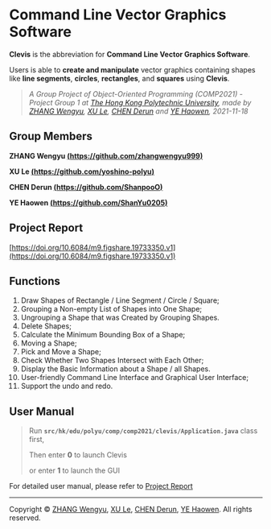 # Command Line Vector Graphics Software

**Clevis** is the abbreviation for **Command Line Vector Graphics Software**.

Users is able to **create and manipulate** vector graphics containing shapes like **line segments**, **circles**, **rectangles**, and **squares** using **Clevis**.

> *A Group Project of Object-Oriented Programming (COMP2021) - Project Group 1 at [The Hong Kong Polytechnic University](https://www.polyu.edu.hk/), made by [ZHANG Wengyu](https://github.com/zhangwengyu999), [XU Le](https://github.com/yoshino-polyu), [CHEN Derun](https://github.com/ShanpooO) and [YE Haowen](https://github.com/ShanYu0205), 2021-11-18*

## Group Members

**ZHANG Wengyu [(https://github.com/zhangwengyu999)](https://github.com/zhangwengyu999)**

**XU Le [(https://github.com/yoshino-polyu)](https://github.com/yoshino-polyu)**

**CHEN Derun [(https://github.com/ShanpooO)](https://github.com/ShanpooO)**

**YE Haowen [(https://github.com/ShanYu0205)](https://github.com/ShanYu0205)**

## Project Report

[https://doi.org/10.6084/m9.figshare.19733350.v1](https://doi.org/10.6084/m9.figshare.19733350.v1)

## Functions

1. Draw Shapes of Rectangle / Line Segment / Circle / Square;
2. Grouping a Non-empty List of Shapes into One Shape;
3. Ungrouping a Shape that was Created by Grouping Shapes.
4. Delete Shapes;
5. Calculate the Minimum Bounding Box of a Shape;
6. Moving a Shape;
7. Pick and Move a Shape;
8. Check Whether Two Shapes Intersect with Each Other;
9. Display the Basic Information about a Shape / all Shapes.
10. User-friendly Command Line Interface and Graphical User Interface;
11. Support the undo and redo.

## User Manual

> Run **`src/hk/edu/polyu/comp/comp2021/clevis/Application.java`** class first,
> 
> Then enter **0** to launch Clevis 
> 
> or enter **1** to launch the GUI

For detailed user manual, please refer to [Project Report](/#Project-Report)

---

Copyright © [ZHANG Wengyu](https://github.com/zhangwengyu999), [XU Le](https://github.com/yoshino-polyu), [CHEN Derun](https://github.com/ShanpooO), [YE Haowen](https://github.com/ShanYu0205). All rights reserved.
